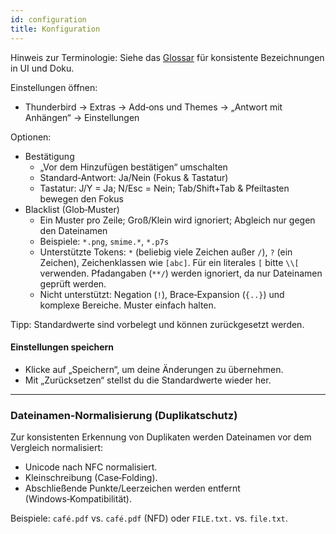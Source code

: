 ```yaml
---
id: configuration
title: Konfiguration
---
```


Hinweis zur Terminologie: Siehe das [Glossar](glossary) für konsistente Bezeichnungen in UI und Doku.

Einstellungen öffnen:

- Thunderbird → Extras → Add‑ons und Themes → „Antwort mit Anhängen“ → Einstellungen

Optionen:

- Bestätigung
  - „Vor dem Hinzufügen bestätigen“ umschalten
  - Standard‑Antwort: Ja/Nein (Fokus & Tastatur)
  - Tastatur: J/Y = Ja; N/Esc = Nein; Tab/Shift+Tab & Pfeiltasten bewegen den Fokus
- Blacklist (Glob‑Muster)
  - Ein Muster pro Zeile; Groß/Klein wird ignoriert; Abgleich nur gegen den Dateinamen
  - Beispiele: `*.png`, `smime.*`, `*.p7s`
  - Unterstützte Tokens: `*` (beliebig viele Zeichen außer `/`), `?` (ein Zeichen), Zeichenklassen wie `[abc]`. Für ein literales `[` bitte `\\[` verwenden. Pfadangaben (`**/`) werden ignoriert, da nur Dateinamen geprüft werden.
  - Nicht unterstützt: Negation (`!`), Brace‑Expansion (`{..}`) und komplexe Bereiche. Muster einfach halten.

Tipp: Standardwerte sind vorbelegt und können zurückgesetzt werden.

#### Einstellungen speichern

- Klicke auf „Speichern“, um deine Änderungen zu übernehmen.
- Mit „Zurücksetzen“ stellst du die Standardwerte wieder her.

---

### Dateinamen‑Normalisierung (Duplikatschutz)

Zur konsistenten Erkennung von Duplikaten werden Dateinamen vor dem Vergleich normalisiert:
- Unicode nach NFC normalisiert.
- Kleinschreibung (Case‑Folding).
- Abschließende Punkte/Leerzeichen werden entfernt (Windows‑Kompatibilität).

Beispiele: `café.pdf` vs. `café.pdf` (NFD) oder `FILE.txt.` vs. `file.txt`.
